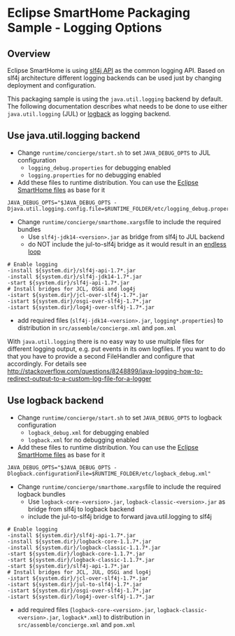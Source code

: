 # Eclipse SmartHome Packaging Sample - Logging Options

## Overview

Eclipse SmartHome is using [slf4j API](https://www.slf4j.org/) as the common logging API. Based on slf4j architecture different logging backends can be used just by changing deployment and configuration.

This packaging sample is using the `java.util.logging` backend by default. The following documentation describes what needs to be done to use either `java.util.logging` (JUL) or [logback](https://logback.qos.ch) as logging backend.

## Use java.util.logging backend

* Change `runtime/concierge/start.sh` to set `JAVA_DEBUG_OPTS` to JUL configuration
  * `logging_debug.properties` for debugging enabled
  * `logging.properties` for no debugging enabled
* Add these files to runtime distribution. You can use the [Eclipse SmartHome files](https://github.com/eclipse/smarthome-packaging-sample/blob/master/distro/runtime/etc/logging_debug.properties) as base for it

```
JAVA_DEBUG_OPTS="$JAVA_DEBUG_OPTS -Djava.util.logging.config.file=$RUNTIME_FOLDER/etc/logging_debug.properties"
```

* Change `runtime/concierge/smarthome.xargs`file to include the required bundles
  * Use `slf4j-jdk14-<version>.jar` as bridge from slf4j to JUL backend
  * do NOT include the jul-to-slf4j bridge as it would result in an [endless loop](https://www.slf4j.org/legacy.html#julRecursion)

```
# Enable logging
-install ${system.dir}/slf4j-api-1.7*.jar
-install ${system.dir}/slf4j-jdk14-1.7*.jar
-start ${system.dir}/slf4j-api-1.7*.jar
# Install bridges for JCL, OSGi and log4j
-istart ${system.dir}/jcl-over-slf4j-1.7*.jar
-istart ${system.dir}/osgi-over-slf4j-1.7*.jar
-istart ${system.dir}/log4j-over-slf4j-1.7*.jar
```

* add required files (`slf4j-jdk14-<version>.jar`, `logging*.properties`) to distribution in `src/assemble/concierge.xml` and `pom.xml`

With `java.util.logging` there is no easy way to use multiple files for different logging output, e.g. put events in its own logfiles.
If you want to do that you have to provide a second FileHandler and configure that accordingly.
For details see http://stackoverflow.com/questions/8248899/java-logging-how-to-redirect-output-to-a-custom-log-file-for-a-logger


## Use logback backend

* Change `runtime/concierge/start.sh` to set `JAVA_DEBUG_OPTS` to logback configuration
  * `logback_debug.xml` for debugging enabled
  * `logback.xml` for no debugging enabled
* Add these files to runtime distribution. You can use the [Eclipse SmartHome files](https://github.com/eclipse/smarthome/blob/master/distribution/smarthome/logback_debug.xml) as base for it

```
JAVA_DEBUG_OPTS="$JAVA_DEBUG_OPTS -Dlogback.configurationFile=$RUNTIME_FOLDER/etc/logback_debug.xml"
```

* Change `runtime/concierge/smarthome.xargs`file to include the required logback bundles
  * Use `logback-core-<version>.jar`, `logback-classic-<version>.jar` as bridge from slf4j to logback backend
  * include the jul-to-slf4j bridge to forward java.util.logging to slf4j

```
# Enable logging
-install ${system.dir}/slf4j-api-1.7*.jar
-install ${system.dir}/logback-core-1.1.7*.jar
-install ${system.dir}/logback-classic-1.1.7*.jar
-start ${system.dir}/logback-core-1.1.7*.jar
-start ${system.dir}/logback-classic-1.1.7*.jar
-start ${system.dir}/slf4j-api-1.7*.jar
# Install bridges for JCL, JUL, OSGi and log4j
-istart ${system.dir}/jcl-over-slf4j-1.7*.jar
-istart ${system.dir}/jul-to-slf4j-1.7*.jar
-istart ${system.dir}/osgi-over-slf4j-1.7*.jar
-istart ${system.dir}/log4j-over-slf4j-1.7*.jar
```

* add required files (`logback-core-<version>.jar`, `logback-classic-<version>.jar`, `logback*.xml`) to distribution in `src/assemble/concierge.xml` and `pom.xml`

